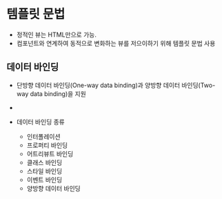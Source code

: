 # 템플릿 문법

- 정적인 뷰는 HTML만으로 가능. 
- 컴포넌트와 연계하여 동적으로 변화하는 뷰를 저으이하기 위해 템플릿 문법 사용

## 데이터 바인딩

- 단방향 데이터 바인딩(One-way data binding)과 양방향 데이터 바인딩(Two-way data binding)을 지원
- 

- 데이터 바인딩 종류
	- 인터폴레이션
	- 프로퍼티 바인딩
	- 어트리뷰트 바인딩
	- 클래스 바인딩
	- 스타일 바인딩
	- 이벤트 바인딩
	- 양방향 데이터 바인딩





